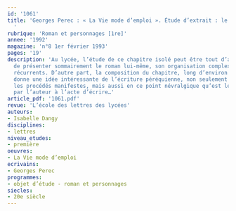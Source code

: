 ```yaml
---
id: '1061'
title: 'Georges Perec : « La Vie mode d’emploi ». Étude d’extrait : le chapitre 25
  '
rubrique: 'Roman et personnages [1re]'
annee: '1992'
magazine: 'n°8 1er février 1993'
pages: '19'
description: 'Au lycée, l’étude de ce chapitre isolé peut être tout d’abord l’occasion
  de présenter sommairement le roman lui-même, son organisation complexe, ses thèmes
  récurrents. D’autre part, la composition du chapitre, long d’environ dix pages,
  donne une idée intéressante de l’écriture péréquienne, non seulement en ce qui concerne
  les procédés manifestes, mais aussi en ce point névralgique qu’est le sens donné
  par l’auteur à l’acte d’écrire…'
article_pdf: '1061.pdf'
revue: 'L’école des lettres des lycées'
auteurs:
- Isabelle Dangy
disciplines:
- lettres
niveau_etudes:
- première
oeuvres:
- La Vie mode d’emploi
ecrivains:
- Georges Perec
programmes:
- objet d’étude - roman et personnages
siecles:
- 20e siècle
---
```

